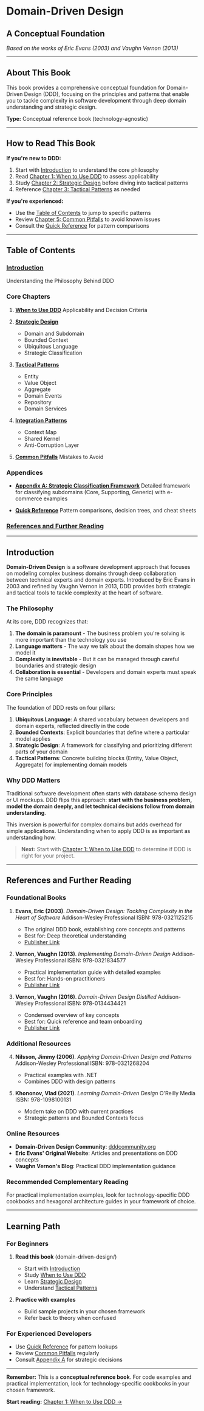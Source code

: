 # Domain-Driven Design
## A Conceptual Foundation

*Based on the works of Eric Evans (2003) and Vaughn Vernon (2013)*

---

## About This Book

This book provides a comprehensive conceptual foundation for Domain-Driven Design (DDD), focusing on the principles and patterns that enable you to tackle complexity in software development through deep domain understanding and strategic design.

**Type:** Conceptual reference book (technology-agnostic)

---

## How to Read This Book

**If you're new to DDD:**
1. Start with [Introduction](#introduction) to understand the core philosophy
2. Read [Chapter 1: When to Use DDD](01-when-to-use-ddd.md) to assess applicability
3. Study [Chapter 2: Strategic Design](02-strategic-design.md) before diving into tactical patterns
4. Reference [Chapter 3: Tactical Patterns](03-tactical-patterns.md) as needed

**If you're experienced:**
- Use the [Table of Contents](#table-of-contents) to jump to specific patterns
- Review [Chapter 5: Common Pitfalls](05-common-pitfalls.md) to avoid known issues
- Consult the [Quick Reference](quick-reference.md) for pattern comparisons

---

## Table of Contents

### [Introduction](#introduction)
Understanding the Philosophy Behind DDD

### Core Chapters

1. **[When to Use DDD](01-when-to-use-ddd.md)**
   Applicability and Decision Criteria

2. **[Strategic Design](02-strategic-design.md)**
   - Domain and Subdomain
   - Bounded Context
   - Ubiquitous Language
   - Strategic Classification

3. **[Tactical Patterns](03-tactical-patterns.md)**
   - Entity
   - Value Object
   - Aggregate
   - Domain Events
   - Repository
   - Domain Services

4. **[Integration Patterns](04-integration-patterns.md)**
   - Context Map
   - Shared Kernel
   - Anti-Corruption Layer

5. **[Common Pitfalls](05-common-pitfalls.md)**
   Mistakes to Avoid

### Appendices

- **[Appendix A: Strategic Classification Framework](appendix-a-strategic-classification.md)**
  Detailed framework for classifying subdomains (Core, Supporting, Generic) with e-commerce examples

- **[Quick Reference](quick-reference.md)**
  Pattern comparisons, decision trees, and cheat sheets

### [References and Further Reading](#references-and-further-reading)

---

## Introduction

**Domain-Driven Design** is a software development approach that focuses on modeling complex business domains through deep collaboration between technical experts and domain experts. Introduced by Eric Evans in 2003 and refined by Vaughn Vernon in 2013, DDD provides both strategic and tactical tools to tackle complexity at the heart of software.

### The Philosophy

At its core, DDD recognizes that:

1. **The domain is paramount** - The business problem you're solving is more important than the technology you use
2. **Language matters** - The way we talk about the domain shapes how we model it
3. **Complexity is inevitable** - But it can be managed through careful boundaries and strategic design
4. **Collaboration is essential** - Developers and domain experts must speak the same language

### Core Principles

The foundation of DDD rests on four pillars:

1. **Ubiquitous Language**: A shared vocabulary between developers and domain experts, reflected directly in the code
2. **Bounded Contexts**: Explicit boundaries that define where a particular model applies
3. **Strategic Design**: A framework for classifying and prioritizing different parts of your domain
4. **Tactical Patterns**: Concrete building blocks (Entity, Value Object, Aggregate) for implementing domain models

### Why DDD Matters

Traditional software development often starts with database schema design or UI mockups. DDD flips this approach: **start with the business problem, model the domain deeply, and let technical decisions follow from domain understanding**.

This inversion is powerful for complex domains but adds overhead for simple applications. Understanding when to apply DDD is as important as understanding how.

> **Next:** Start with [Chapter 1: When to Use DDD](01-when-to-use-ddd.md) to determine if DDD is right for your project.

---

## References and Further Reading

### Foundational Books

1. **Evans, Eric (2003)**. *Domain-Driven Design: Tackling Complexity in the Heart of Software*
   Addison-Wesley Professional
   ISBN: 978-0321125215
   - The original DDD book, establishing core concepts and patterns
   - Best for: Deep theoretical understanding
   - [Publisher Link](https://www.informit.com/store/domain-driven-design-tackling-complexity-in-the-heart-9780321125217)

2. **Vernon, Vaughn (2013)**. *Implementing Domain-Driven Design*
   Addison-Wesley Professional
   ISBN: 978-0321834577
   - Practical implementation guide with detailed examples
   - Best for: Hands-on practitioners
   - [Publisher Link](https://www.informit.com/store/implementing-domain-driven-design-9780321834577)

3. **Vernon, Vaughn (2016)**. *Domain-Driven Design Distilled*
   Addison-Wesley Professional
   ISBN: 978-0134434421
   - Condensed overview of key concepts
   - Best for: Quick reference and team onboarding
   - [Publisher Link](https://www.informit.com/store/domain-driven-design-distilled-9780134434421)

### Additional Resources

4. **Nilsson, Jimmy (2006)**. *Applying Domain-Driven Design and Patterns*
   Addison-Wesley Professional
   ISBN: 978-0321268204
   - Practical examples with .NET
   - Combines DDD with design patterns

5. **Khononov, Vlad (2021)**. *Learning Domain-Driven Design*
   O'Reilly Media
   ISBN: 978-1098100131
   - Modern take on DDD with current practices
   - Strategic patterns and Bounded Contexts focus

### Online Resources

- **Domain-Driven Design Community**: [dddcommunity.org](https://dddcommunity.org)
- **Eric Evans' Original Website**: Articles and presentations on DDD concepts
- **Vaughn Vernon's Blog**: Practical DDD implementation guidance

### Recommended Complementary Reading

For practical implementation examples, look for technology-specific DDD cookbooks and hexagonal architecture guides in your framework of choice.

---

## Learning Path

### For Beginners

1. **Read this book** (domain-driven-design/)
   - Start with [Introduction](#introduction)
   - Study [When to Use DDD](01-when-to-use-ddd.md)
   - Learn [Strategic Design](02-strategic-design.md)
   - Understand [Tactical Patterns](03-tactical-patterns.md)

2. **Practice with examples**
   - Build sample projects in your chosen framework
   - Refer back to theory when confused

### For Experienced Developers

- Use [Quick Reference](quick-reference.md) for pattern lookups
- Review [Common Pitfalls](05-common-pitfalls.md) regularly
- Consult [Appendix A](appendix-a-strategic-classification.md) for strategic decisions

---

**Remember:** This is a **conceptual reference book**. For code examples and practical implementation, look for technology-specific cookbooks in your chosen framework.

**Start reading:** [Chapter 1: When to Use DDD →](01-when-to-use-ddd.md)

